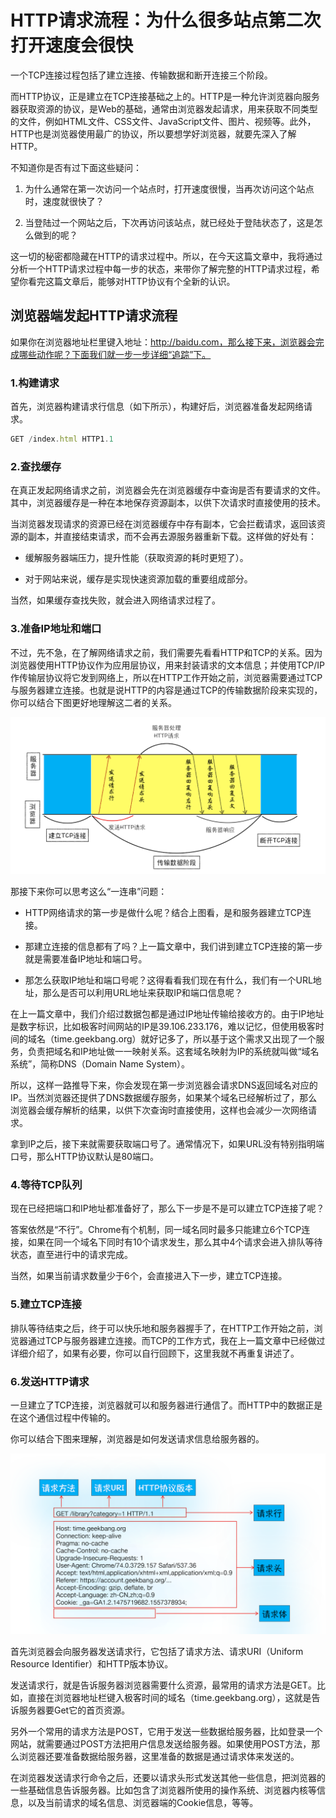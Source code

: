 # HTTP请求流程：为什么很多站点第二次打开速度会很快

一个TCP连接过程包括了建立连接、传输数据和断开连接三个阶段。

而HTTP协议，正是建立在TCP连接基础之上的。HTTP是一种允许浏览器向服务器获取资源的协议，是Web的基础，通常由浏览器发起请求，用来获取不同类型的文件，例如HTML文件、CSS文件、JavaScript文件、图片、视频等。此外，HTTP也是浏览器使用最广的协议，所以要想学好浏览器，就要先深入了解HTTP。

不知道你是否有过下面这些疑问：

1. 为什么通常在第一次访问一个站点时，打开速度很慢，当再次访问这个站点时，速度就很快了？

2. 当登陆过一个网站之后，下次再访问该站点，就已经处于登陆状态了，这是怎么做到的呢？

这一切的秘密都隐藏在HTTP的请求过程中。所以，在今天这篇文章中，我将通过分析一个HTTP请求过程中每一步的状态，来带你了解完整的HTTP请求过程，希望你看完这篇文章后，能够对HTTP协议有个全新的认识。

## 浏览器端发起HTTP请求流程

如果你在浏览器地址栏里键入地址：http://baidu.com，那么接下来，浏览器会完成哪些动作呢？下面我们就一步一步详细“追踪”下。

### 1.构建请求

首先，浏览器构建请求行信息（如下所示），构建好后，浏览器准备发起网络请求。

```js
GET /index.html HTTP1.1
```

### 2.查找缓存

在真正发起网络请求之前，浏览器会先在浏览器缓存中查询是否有要请求的文件。其中，浏览器缓存是一种在本地保存资源副本，以供下次请求时直接使用的技术。

当浏览器发现请求的资源已经在浏览器缓存中存有副本，它会拦截请求，返回该资源的副本，并直接结束请求，而不会再去源服务器重新下载。这样做的好处有：

- 缓解服务器端压力，提升性能（获取资源的耗时更短了）。

- 对于网站来说，缓存是实现快速资源加载的重要组成部分。

当然，如果缓存查找失败，就会进入网络请求过程了。

### 3.准备IP地址和端口

不过，先不急，在了解网络请求之前，我们需要先看看HTTP和TCP的关系。因为浏览器使用HTTP协议作为应用层协议，用来封装请求的文本信息；并使用TCP/IP作传输层协议将它发到网络上，所以在HTTP工作开始之前，浏览器需要通过TCP与服务器建立连接。也就是说HTTP的内容是通过TCP的传输数据阶段来实现的，你可以结合下图更好地理解这二者的关系。

![TCP与HTTP的关系](./img/tcp-http-relation.png)

那接下来你可以思考这么“一连串”问题：

- HTTP网络请求的第一步是做什么呢？结合上图看，是和服务器建立TCP连接。

- 那建立连接的信息都有了吗？上一篇文章中，我们讲到建立TCP连接的第一步就是需要准备IP地址和端口号。

- 那怎么获取IP地址和端口号呢？这得看看我们现在有什么，我们有一个URL地址，那么是否可以利用URL地址来获取IP和端口信息呢？

在上一篇文章中，我们介绍过数据包都是通过IP地址传输给接收方的。由于IP地址是数字标识，比如极客时间网站的IP是39.106.233.176，难以记忆，但使用极客时间的域名（time.geekbang.org）就好记多了，所以基于这个需求又出现了一个服务，负责把域名和IP地址做一一映射关系。这套域名映射为IP的系统就叫做“域名系统”，简称DNS（Domain Name System）。

所以，这样一路推导下来，你会发现在第一步浏览器会请求DNS返回域名对应的IP。当然浏览器还提供了DNS数据缓存服务，如果某个域名已经解析过了，那么浏览器会缓存解析的结果，以供下次查询时直接使用，这样也会减少一次网络请求。

拿到IP之后，接下来就需要获取端口号了。通常情况下，如果URL没有特别指明端口号，那么HTTP协议默认是80端口。

### 4.等待TCP队列

现在已经把端口和IP地址都准备好了，那么下一步是不是可以建立TCP连接了呢？

答案依然是“不行”。Chrome有个机制，同一域名同时最多只能建立6个TCP连接，如果在同一个域名下同时有10个请求发生，那么其中4个请求会进入排队等待状态，直至进行中的请求完成。

当然，如果当前请求数量少于6个，会直接进入下一步，建立TCP连接。

### 5.建立TCP连接

排队等待结束之后，终于可以快乐地和服务器握手了，在HTTP工作开始之前，浏览器通过TCP与服务器建立连接。而TCP的工作方式，我在上一篇文章中已经做过详细介绍了，如果有必要，你可以自行回顾下，这里我就不再重复讲述了。

### 6.发送HTTP请求

一旦建立了TCP连接，浏览器就可以和服务器进行通信了。而HTTP中的数据正是在这个通信过程中传输的。

你可以结合下图来理解，浏览器是如何发送请求信息给服务器的。

![发送请求](./img/request-to-send.png)

首先浏览器会向服务器发送请求行，它包括了请求方法、请求URI（Uniform Resource Identifier）和HTTP版本协议。

发送请求行，就是告诉服务器浏览器需要什么资源，最常用的请求方法是GET。比如，直接在浏览器地址栏键入极客时间的域名（time.geekbang.org），这就是告诉服务器要Get它的首页资源。

另外一个常用的请求方法是POST，它用于发送一些数据给服务器，比如登录一个网站，就需要通过POST方法把用户信息发送给服务器。如果使用POST方法，那么浏览器还要准备数据给服务器，这里准备的数据是通过请求体来发送的。

在浏览器发送请求行命令之后，还要以请求头形式发送其他一些信息，把浏览器的一些基础信息告诉服务器。比如包含了浏览器所使用的操作系统、浏览器内核等信息，以及当前请求的域名信息、浏览器端的Cookie信息，等等。
